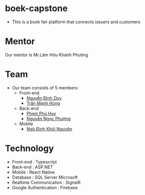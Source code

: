 # boek-capstone
- This is a book fair platform that connects issuers and customers

# Mentor
Our mentor is Mr.Lâm Hữu Khánh Phương

# Team
- Our team consists of 5 members:
	- Front-end
		- [Nguyễn Đình Duy](https://github.com/duynd243)
		- [Trần Mạnh Hùng](https://github.com/manhhung-fpt)
	- Back-end
		- [Phạm Phú Huy](https://github.com/Manzokutsuki)
		- [Nguyễn Ngọc Phượng](https://github.com/phuongnguyen521)
	- Mobile
		- [Ngô Đình Khôi Nguyên](https://github.com/ndknitor)

# Technology
- Front-end : Typescript
- Back-end : ASP.NET
- Mobile : React Native
- Database : SQL Server Microsoft
- Realtime Communication : SignalR
- Google Authentication : Firebase
